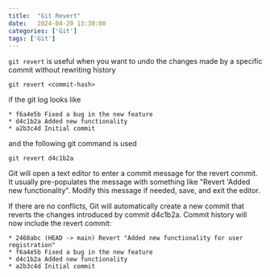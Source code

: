 ```yaml
---
title:  "Git Revert"
date:   2024-04-20 13:30:00
categories: ['Git']
tags: ['Git']
---
```


`git revert` is useful when you want to undo the changes made by a specific commit without rewriting history

```shell
git revert <commit-hash>
```

if the git log looks like

```log
* f6a4e5b Fixed a bug in the new feature
* d4c1b2a Added new functionality
* a2b3c4d Initial commit
```
and the following git command is used
```shell
git revert d4c1b2a
```
Git will open a text editor to enter a commit message for the revert commit. 
It usually pre-populates the message with something like "Revert 'Added new functionality". 
Modify this message if needed, save, and exit the editor.

If there are no conflicts, Git will automatically create a new commit that reverts the changes introduced by commit d4c1b2a.
Commit history will now include the revert commit:

```log
* 2468abc (HEAD -> main) Revert "Added new functionality for user registration"
* f6a4e5b Fixed a bug in the new feature
* d4c1b2a Added new functionality
* a2b3c4d Initial commit
```